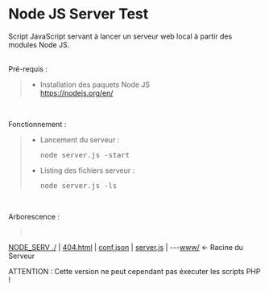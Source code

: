 # Node JS Server Test

Script JavaScript servant à lancer un serveur web local à partir des modules Node JS.
<br /><br />

Pré-requis :
> - Installation des paquets Node JS<br />
> <a href="https://nodejs.org/en/">https://nodejs.org/en/</a>
<br />

Fonctionnement :
> - Lancement du serveur : <pre>node server.js -start</pre>
> - Listing des fichiers serveur : <pre>node server.js -ls</pre>
<br />

Arborescence :
> <pre>
<a href="https://github.com/Tracks12/NODE_SERV">NODE_SERV ./</a>
| <a href="https://github.com/Tracks12/NODE_SERV/blob/master/404.html">404.html</a>
| <a href="https://github.com/Tracks12/NODE_SERV/blob/master/conf.json">conf.json</a>
| <a href="https://github.com/Tracks12/NODE_SERV/blob/master/server.js">server.js</a>
|
\---<a href="https://github.com/Tracks12/NODE_SERV/tree/master/www">www/</a> <- Racine du Serveur
</pre><br />

ATTENTION : Cette version ne peut cependant pas éxecuter les scripts PHP !
